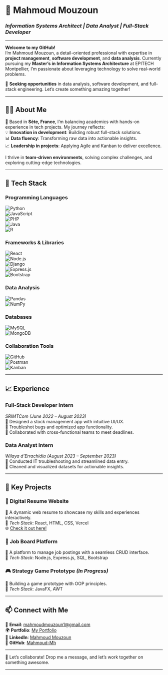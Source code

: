 
# 🎯 **Mahmoud Mouzoun**  
### *Information Systems Architect | Data Analyst | Full-Stack Developer*

---

**Welcome to my GitHub!**  
I’m Mahmoud Mouzoun, a detail-oriented professional with expertise in **project management**, **software development**, and **data analysis**. Currently pursuing my **Master’s in Information Systems Architecture** at EPITECH Montpellier, I’m passionate about leveraging technology to solve real-world problems.

🚀 **Seeking opportunities** in data analysis, software development, and full-stack engineering. Let’s create something amazing together!

---

## 👨‍💻 **About Me**

📍 Based in **Sète, France**, I’m balancing academics with hands-on experience in tech projects. My journey reflects:  
💡 **Innovation in development**: Building robust full-stack solutions.  
📊 **Data fluency**: Transforming raw data into actionable insights.  
📈 **Leadership in projects**: Applying Agile and Kanban to deliver excellence.  

I thrive in **team-driven environments**, solving complex challenges, and exploring cutting-edge technologies.  

---

## 🔧 **Tech Stack**

### **Programming Languages**  
![Python](https://img.shields.io/badge/-Python-3776AB?logo=python&logoColor=white)  
![JavaScript](https://img.shields.io/badge/-JavaScript-F7DF1E?logo=javascript&logoColor=black)  
![PHP](https://img.shields.io/badge/-PHP-777BB4?logo=php&logoColor=white)  
![Java](https://img.shields.io/badge/-Java-007396?logo=java&logoColor=white)  
![R](https://img.shields.io/badge/-R-276DC3?logo=r&logoColor=white)  

### **Frameworks & Libraries**  
![React](https://img.shields.io/badge/-React-61DAFB?logo=react&logoColor=black)  
![Node.js](https://img.shields.io/badge/-Node.js-339933?logo=node.js&logoColor=white)  
![Django](https://img.shields.io/badge/-Django-092E20?logo=django&logoColor=white)  
![Express.js](https://img.shields.io/badge/-Express.js-000000?logo=express&logoColor=white)  
![Bootstrap](https://img.shields.io/badge/-Bootstrap-7952B3?logo=bootstrap&logoColor=white)  

### **Data Analysis**  
![Pandas](https://img.shields.io/badge/-Pandas-150458?logo=pandas&logoColor=white)  
![NumPy](https://img.shields.io/badge/-NumPy-013243?logo=numpy&logoColor=white)  

### **Databases**  
![MySQL](https://img.shields.io/badge/-MySQL-4479A1?logo=mysql&logoColor=white)  
![MongoDB](https://img.shields.io/badge/-MongoDB-47A248?logo=mongodb&logoColor=white)  

### **Collaboration Tools**  
![GitHub](https://img.shields.io/badge/-GitHub-181717?logo=github&logoColor=white)  
![Postman](https://img.shields.io/badge/-Postman-FF6C37?logo=postman&logoColor=white)  
![Kanban](https://img.shields.io/badge/-Kanban-0078D4?logo=microsoft-teams&logoColor=white)

---

## 📈 **Experience**

### **Full-Stack Developer Intern**  
*SRIMTCom* *(June 2022 – August 2023)*  
🔹 Designed a stock management app with intuitive UI/UX.  
🔹 Troubleshot bugs and optimized app functionality.  
🔹 Collaborated with cross-functional teams to meet deadlines.  

### **Data Analyst Intern**  
*Wilaya d’Errachidia* *(August 2023 – September 2023)*  
🔹 Conducted IT troubleshooting and streamlined data entry.  
🔹 Cleaned and visualized datasets for actionable insights.  

---

## 🌟 **Key Projects**

### 🎨 **Digital Resume Website**  
📌 A dynamic web resume to showcase my skills and experiences interactively.  
🔧 *Tech Stack*: React, HTML, CSS, Vercel  
🌐 [Check it out here!](https://mahmoud-mouzoun-portfolio.vercel.app/)  

### 💼 **Job Board Platform**  
📌 A platform to manage job postings with a seamless CRUD interface.  
🔧 *Tech Stack*: Node.js, Express.js, SQL, Bootstrap  

### 🎮 **Strategy Game Prototype** *(In Progress)*  
📌 Building a game prototype with OOP principles.  
🔧 *Tech Stack*: JavaFX, AWT  

---

## 📫 **Connect with Me**

📧 **Email**: [mahmoudmouzoun1@gmail.com](mailto:mahmoud.mouzoun@epitech.eu)  
🌍 **Portfolio**: [My Portfolio](https://mahmoud-mouzoun-portfolio.vercel.app/)  
💼 **LinkedIn**: [Mahmoud Mouzoun](https://www.linkedin.com/in/mahmoud-mouzoun-2177481b7/)  
👾 **GitHub**: [Mahmoud-Mh](https://github.com/Mahmoud-Mh)

---

🌟 Let’s collaborate! Drop me a message, and let’s work together on something awesome.

--- 
